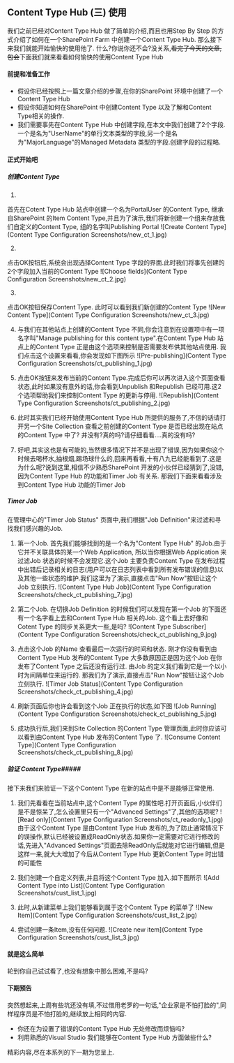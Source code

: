 ## Content Type Hub (三) 使用 ##

我们之前已经对Content Type Hub 做了简单的介绍,而且也用Step By Step 的方式介绍了如何在一个SharePoint Farm 中创建一个Content Type Hub. 那么接下来我们就能开始愉快的使用他了. 什么?你说你还不会?没关系,~~看完了今天的文章,包会~~下面我们就来看看如何愉快的使用Content Type Hub

#### 前提和准备工作 ####
- 假设你已经按照上一篇文章介绍的步骤,在你的SharePoint 环境中创建了一个Content Type Hub
- 假设你知道如何在SharePoint 中创建Content Type 以及了解和Content Type相关的操作.
- 我们需要事先在Content Type Hub 中创建字段,在本文中我们创建了2个字段.一个是名为"UserName"的单行文本类型的字段,另一个是名为"MajorLanguage"的Managed Metadata 类型的字段.创建字段的过程略.
 

#### 正式开始吧 ####

##### 创建Content Type #####
1. 
首先在Cotent Type Hub 站点中创建一个名为PortalUser 的Content Type, 继承自SharePoint 的Item Content Type,并且为了演示,我们将新创建一个组来存放我们自定义的Content Type, 组的名字叫Publishing Portal
![Create Content Type](Content Type Configuration Screenshots/new_ct_1.jpg)

2. 
点击OK按钮后,系统会出现选择Content Type 字段的界面.此时我们将事先创建的2个字段加入当前的Content Type
![Choose fields](Content Type Configuration Screenshots/new_ct_2.jpg)

3. 
点击OK按钮保存Content Type. 此时可以看到我们新创建的Content Type
![New Content Type](Content Type Configuration Screenshots/new_ct_3.jpg)

4. 与我们在其他站点上创建的Content Type 不同,你会注意到在设置项中有一项名字叫"Manage publishing for this content type".在Content Type Hub 站点上的Content Type 正是由这个选项来控制是否需要发布供其他站点使用.
我们点击这个设置来看看,你会发现如下图所示
![Pre-publishing](Content Type Configuration Screenshots/ct_publishing_1.jpg)

5. 点击OK按钮来发布当前的Content Type.完成后你可以再次进入这个页面查看状态,此时如果没有意外的话,你会看到Unpublish 和Republish 已经可用.这2个选项帮助我们来控制Content Type 的更新与停用.
![Republish](Content Type Configuration Screenshots/ct_publishing_2.jpg)

6. 此时其实我们已经开始使用Content Type Hub 所提供的服务了,不信的话请打开另一个Site Collection 查看之前创建的Content Type 是否已经出现在站点的Content Type 中了?
并没有?真的吗?请仔细看看....真的没有吗?

7. 好吧,其实这也是有可能的,当然很多情况下并不是出现了错误,因为如果你这个时候去喝杯水,抽根烟,踢场球什么的,回来再看看,十有八九已经能看到了.这是为什么呢?说到这里,相信不少熟悉SharePoint 开发的小伙伴已经猜到了,没错,因为Content Type Hub 的功能和Timer Job 有关系. 那我们下面来看看涉及到Content Type Hub 功能的Timer Job

##### Timer Job #####
在管理中心的"Timer Job Status" 页面中,我们根据"Job Definition"来过滤和寻找我们感兴趣的Job.
1. 第一个Job. 首先我们能够找到的是一个名为"Content Type Hub" 的Job.由于它并不关联具体的某一个Web Application, 所以当你根据Web Application 来过滤Job 状态的时候不会发现它.这个Job 主要负责Content Type 在发布过程中出错后记录相关的日志(用户可以在日志列表中看到所有发布错误的信息)以及其他一些状态的维护.我们这里为了演示,直接点击"Run Now"按钮让这个Job 立刻执行.
![Content Type Hub Job](Content Type Configuration Screenshots/check_ct_publishing_7.jpg)

2. 第二个Job. 在切换Job Definition 的时候我们可以发现在第一个Job 的下面还有一个名字看上去和Content Type Hub 相关的Job. 这个看上去好像和Cotent Type 的同步关系更大一些,是吗?
![Content Type Subscriber](Content Type Configuration Screenshots/check_ct_publishing_9.jpg)

3. 点击这个Job 的Name 查看最后一次运行的时间和状态. 刚才你没有看到由Content Type Hub 发布的Content Type 大多数原因正是因为这个Job 在你发布了Content Type 之后还没有运行过. 由Job 的定义我们看到它是一个以小时为间隔单位来运行的. 那我们为了演示,直接点击"Run Now"按钮让这个Job 立刻执行.
![Timer Job Status](Content Type Configuration Screenshots/check_ct_publishing_4.jpg)

4. 刷新页面后你也许会看到这个Job 正在执行的状态,如下图
![Job Running](Content Type Configuration Screenshots/check_ct_publishing_5.jpg)

5. 成功执行后,我们来到Site Collection 的Content Type 管理页面,此时你应该可以看到由Content Type Hub 发布的Content Type 了.
![Consume Content Type](Content Type Configuration Screenshots/check_ct_publishing_8.jpg)

##### 验证 Content Type#####
接下来我们来验证一下这个Content Type 在新的站点中是不是能够正常使用.

1. 我们先看看在当前站点中,这个Content Type 的属性吧.打开页面后,小伙伴们是不是惊呆了,怎么设置里只有一个"Advanced Settings"了,其他的选项呢?
![Read only](Content Type Configuration Screenshots/ct_readonly_1.jpg)
由于这个Content Type 是由Content Type Hub 发布的,为了防止通常情况下的误操作,默认已经被设置成ReadOnly状态.如果你一定需要对它进行修改的话,先进入"Advanced Settings"页面去除ReadOnly后就能对它进行编辑,但是这样一来,就大大增加了今后从Content Type Hub 更新Content Type 时出错的可能性


2. 我们创建一个自定义列表,并且将这个Content Type 加入.如下图所示
![Add Content Type into List](Content Type Configuration Screenshots/cust_list_1.jpg)

3. 此时,从新建菜单上我们能够看到属于这个Content Type 的菜单了
![New Item](Content Type Configuration Screenshots/cust_list_2.jpg)

4. 尝试创建一条Item,没有任何问题.
![Create new item](Content Type Configuration Screenshots/cust_list_3.jpg)


#### 就是这么简单 ####

轮到你自己试试看了,也没有想象中那么困难,不是吗?


#### 下期预告 ####
突然想起来,上周有些坑还没有填,不过借用老罗的一句话,"企业家是不怕打脸的",同样程序员是不怕打脸的,继续放上相同的内容.
* 你还在为设置了错误的Content Type Hub 无处修改而烦恼吗?
* 利用熟悉的Visual Studio 我们能够在Content Type Hub 方面做些什么?

精彩内容,尽在本系列的下一期为您呈上.

